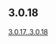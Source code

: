 <!-- Release notes generated using automated workflow -->

## 3.0.18
[3.0.17..3.0.18](https://github.com/chandratop/release-note-generation-demo/compare/3.0.17..3.0.18)
<!--- feat body end -->
<!--- break body end -->
<!--- sop body end -->

</details>
<!--- other body end -->
